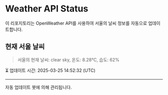 
# Weather API Status

이 리포지토리는 OpenWeather API를 사용하여 서울의 날씨 정보를 자동으로 업데이트합니다.

## 현재 서울 날씨
> 서울의 현재 날씨: clear sky, 온도: 8.28°C, 습도: 62%

⏳ 업데이트 시간: 2025-03-25 14:52:32 (UTC)

---
자동 업데이트 봇에 의해 관리됩니다.
